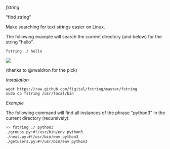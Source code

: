 *fstring*

"find string" 

Make searching for text strings easier on Linux.

The following example will search the current directory (and below) for the string "hello".

`fstring ./ hello`

![](http://farm7.static.flickr.com/6147/5940191146_65b0be8a2b_m.jpg)

(thanks to @rwaldron for the pick)

*Installation*

```
wget https://raw.github.com/figital/fstring/master/fstring
sudo cp fstring /usr/local/bin
```
 *Example*
 
 The following command will find all instances of the phrase "python3" in the current directory (recursively):
 
 ```bash
 >> fstring ./ python3
 ./groups.py:#!/usr/bin/env python3
./next.py:#!/usr/bin/env python3
./getusers.py:#!/usr/bin/env python3
